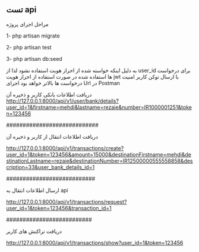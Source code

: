 ## تست api

مراحل اجرای پروژه

1- php artisan migrate

2- php artisan test 

3- php artisan db:seed


به دلیل اینکه خواسته شده از احراز هویت استفاده نشود لذا از user_id برای درخواست ها استفاده شده
در صورت استفاده از احراز هویت jwt با ارسال توکن کاربر امنیت درخواست ها بالاتر خواهد بود
اجرای Url در Postman

 دریافت اطلاعات بانکی کاربر و ذخیره آن
http://127.0.0.1:8000/api/v1/user/bank/details?user_id=1&firstname=mehdi&lastname=rezaie&number=IR1000001251&token=123456

############################
 
 
دریافت اطلاعات انتقال از کاربر و ذخیره آن

http://127.0.0.1:8000/api/v1/transactions/create?user_id=1&token=123456&amount=15000&destinationFirstname=mehdi&destinationLastname=rezaie&destinationNumber=IR12500000555558858&description=33&user_bank_details_id=1


###########################


ارسال اطلاعات انتقال به api

http://127.0.0.1:8000/api/v1/transactions/request?user_id=1&token=123456&transaction_id=1


##########################


دریافت تراکنش های کاربر

http://127.0.0.1:8000/api/v1/transactions/show?user_id=1&token=123456
